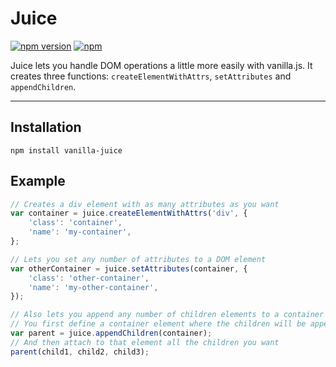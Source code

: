 Juice
=====

[![npm version](https://badge.fury.io/js/vanilla-juice.svg)](https://badge.fury.io/js/vanilla-juice) [![npm](https://img.shields.io/npm/dt/express.svg?maxAge=2592000)]()

Juice lets you handle DOM operations a little more easily with vanilla.js. It creates three functions: `createElementWithAttrs`, `setAttributes` and `appendChildren`.

----------

Installation
---

    npm install vanilla-juice


Example
---

```javascript
// Creates a div element with as many attributes as you want
var container = juice.createElementWithAttrs('div', {
	'class': 'container',
	'name': 'my-container',
};

// Lets you set any number of attributes to a DOM element
var otherContainer = juice.setAttributes(container, {
	'class': 'other-container',
	'name': 'my-other-container',
});

// Also lets you append any number of children elements to a container element
// You first define a container element where the children will be appended
var parent = juice.appendChildren(container);
// And then attach to that element all the children you want
parent(child1, child2, child3);
```

